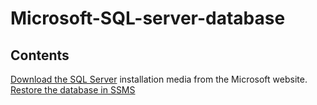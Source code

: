 Microsoft-SQL-server-database
============
## Contents 
[Download the SQL Server](sections/01-Install-SQL-server.md) installation media from the Microsoft website.<br>
[Restore the database in SSMS](sections/02-Restore-database.md) 
[](sections/01-Install-SQL-server.md) 
[](sections/01-Install-SQL-server.md) 
